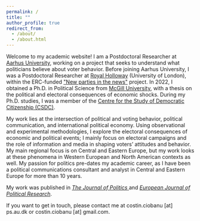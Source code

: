 ```yaml
---
permalink: /
title: ""
author_profile: true
redirect_from: 
  - /about/
  - /about.html
---
```


Welcome to my academic website! I am a Postdoctoral Researcher at [Aarhus University](https://ps.au.dk/en), working on a project that seeks to understand what politicians believe about voter behavior. Before joining Aarhus University, I was a Postdoctoral Researcher at [Royal Holloway](https://www.royalholloway.ac.uk/research-and-teaching/departments-and-schools/politics-and-international-relations/) (University of London), within the ERC-funded ["New parties in the news"](https://www.newnewsproject.com/) project. In 2022, I obtained a Ph.D. in Political Science from [McGill University](https://www.mcgill.ca/politicalscience/), with a thesis on the political and electoral consequences of economic shocks. During my Ph.D. studies, I was a member of the [Centre for the Study of Democratic Citizenship (CSDC)](https://csdc-cecd.ca/).

My work lies at the intersection of political and voting behavior, political communication, and international political economy. Using observational and experimental methodologies, I explore the electoral consequences of economic and political events; I mainly focus on electoral campaigns and the role of information and media in shaping voters’ attitudes and behavior. My main regional focus is on Central and Eastern Europe, but my work looks at these phenomena in Western European and North American contexts as well. My passion for politics pre-dates my academic career, as I have been a political communications consultant and analyst in Central and Eastern Europe for more than 10 years.

My work was published in [<em> The Journal of Politics</em> ](https://www.journals.uchicago.edu/doi/pdf/10.1086/711177) and [<em> European Journal of Political Research</em>](https://doi.org/10.1111/1475-6765.12604).

If you want to get in touch, please contact me at costin.ciobanu [at] ps.au.dk or costin.ciobanu [at] gmail.com.
